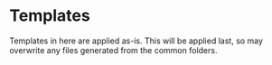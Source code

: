 # Templates

Templates in here are applied as-is. This will be applied last, so
may overwrite any files generated from the common folders.
